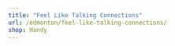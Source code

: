 ```yaml
---
title: "Feel Like Talking Connections"
url: /edmonton/feel-like-talking-connections/
shop: Handy
---
```

